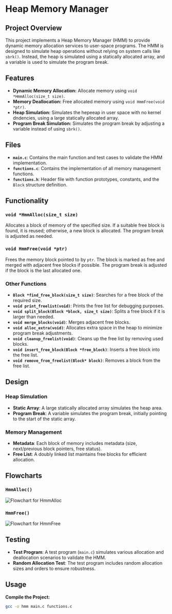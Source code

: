 
# Heap Memory Manager

## Project Overview

This project implements a Heap Memory Manager (HMM) to provide dynamic memory allocation services to user-space programs. The HMM is designed to simulate heap operations without relying on system calls like `sbrk()`. Instead, the heap is simulated using a statically allocated array, and a variable is used to simulate the program break.

## Features

- **Dynamic Memory Allocation:** Allocate memory using `void *HmmAlloc(size_t size)`.
- **Memory Deallocation:** Free allocated memory using `void HmmFree(void *ptr)`.
- **Heap Simulation:** Simulates the hepeeap in user space with no kernel dndencies, using a large statically allocated array.
- **Program Break Simulation:** Simulates the program break by adjusting a variable instead of using `sbrk()`.

## Files

- **`main.c`**: Contains the main function and test cases to validate the HMM implementation.
- **`functions.c`**: Contains the implementation of all memory management functions.
- **`functions.h`**: Header file with function prototypes, constants, and the `Block` structure definition.

## Functionality

### `void *HmmAlloc(size_t size)`

Allocates a block of memory of the specified size. If a suitable free block is found, it is reused; otherwise, a new block is allocated. The program break is adjusted as needed.

### `void HmmFree(void *ptr)`

Frees the memory block pointed to by `ptr`. The block is marked as free and merged with adjacent free blocks if possible. The program break is adjusted if the block is the last allocated one.

### Other Functions

- **`Block *find_free_block(size_t size)`**: Searches for a free block of the required size.
- **`void print_freelist(void)`**: Prints the free list for debugging purposes.
- **`void split_block(Block *block, size_t size)`**: Splits a free block if it is larger than needed.
- **`void merge_blocks(void)`**: Merges adjacent free blocks.
- **`void alloc_extra(void)`**: Allocates extra space in the heap to minimize program break adjustments.
- **`void cleanup_freelist(void)`**: Cleans up the free list by removing used blocks.
- **`void insert_free_block(Block *free_block)`**: Inserts a free block into the free list.
- **`void remove_from_freelist(Block* block)`**: Removes a block from the free list.

## Design

### Heap Simulation

- **Static Array**: A large statically allocated array simulates the heap area.
- **Program Break**: A variable simulates the program break, initially pointing to the start of the static array.

### Memory Management

- **Metadata**: Each block of memory includes metadata (size, next/previous block pointers, free status).
- **Free List**: A doubly linked list maintains free blocks for efficient allocation.

## Flowcharts

### `HmmAlloc()`
![Flowchart for HmmAlloc](path_to_your_alloc_flowchart_image)

### `HmmFree()`
![Flowchart for HmmFree](path_to_your_free_flowchart_image)

## Testing

- **Test Program**: A test program (`main.c`) simulates various allocation and deallocation scenarios to validate the HMM.
- **Random Allocation Test**: The test program includes random allocation sizes and orders to ensure robustness.

## Usage
 **Compile the Project:**
   ```bash
 gcc -o hmm main.c functions.c
